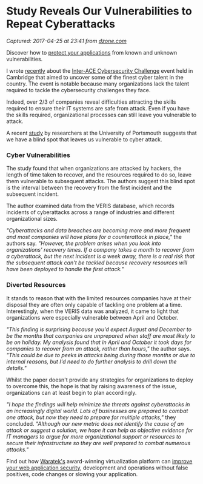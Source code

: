 # Study Reveals Our Vulnerabilities to Repeat Cyberattacks

_Captured: 2017-04-25 at 23:41 from [dzone.com](https://dzone.com/articles/study-reveals-our-vulnerabilities-to-repeat-cybera?edition=292916&utm_source=Daily%20Digest&utm_medium=email&utm_campaign=dd%202017-04-25)_

Discover how to [protect your applications](https://dzone.com/go?i=176121&u=http%3A%2F%2Fwww.waratek.com%2Fsolutions%2Fzero-day-defense%2F%3Futm_source%3DDZone%26utm_campaign%3Dba%26utm_medium%3Dprerolltextad%26utm_content%3Dzeroday) from known and unknown vulnerabilities.

I wrote [recently](http://www.forbes.com/sites/adigaskell/2017/03/21/interace-showcases-the-finest-cybersecurity-talent-in-the-uk/) about the [Inter-ACE Cybersecurity Challenge](https://inter-ace.org/) event held in Cambridge that aimed to uncover some of the finest cyber talent in the country. The event is notable because many organizations lack the talent required to tackle the cybersecurity challenges they face.

Indeed, over 2/3 of companies reveal difficulties attracting the skills required to ensure their IT systems are safe from attack. Even if you have the skills required, organizational processes can still leave you vulnerable to attack.

A recent [study](https://researchportal.port.ac.uk/portal/en/publications/a-new-cybersecurity-metric-for-measuring-incident-response-readiness%28498c788d-cde1-414a-8b74-0c3c165ee5a8%29.html) by researchers at the University of Portsmouth suggests that we have a blind spot that leaves us vulnerable to cyber attack.

### Cyber Vulnerabilities

The study found that when organizations are attacked by hackers, the length of time taken to recover, and the resources required to do so, leave them vulnerable to subsequent attacks. The authors suggest this blind spot is the interval between the recovery from the first incident and the subsequent incident.

The author examined data from the VERIS database, which records incidents of cyberattacks across a range of industries and different organizational sizes.

_"Cyberattacks and data breaches are becoming more and more frequent and most companies will have plans for a counterattack in place,"_ the authors say. _"However, the problem arises when you look into organizations' recovery times. If a company takes a month to recover from a cyberattack, but the next incident is a week away, there is a real risk that the subsequent attack can't be tackled because recovery resources will have been deployed to handle the first attack."_

### Diverted Resources

It stands to reason that with the limited resources companies have at their disposal they are often only capable of tackling one problem at a time. Interestingly, when the VERIS data was analyzed, it came to light that organizations were especially vulnerable between April and October.

_"This finding is surprising because you'd expect August and December to be the months that companies are unprepared when staff are most likely to be on holiday. My analysis found that in April and October it took days for companies to recover from an attack, rather than hours,"_ the author says. _"This could be due to peeks in attacks being during those months or due to internal reasons, but I'd need to do further analysis to drill down the details."_

Whilst the paper doesn't provide any strategies for organizations to deploy to overcome this, the hope is that by raising awareness of the issue, organizations can at least begin to plan accordingly.

_"I hope the findings will help minimize the threats against cyberattacks in an increasingly digital world. Lots of businesses are prepared to combat one attack, but now they need to prepare for multiple attacks,"_ they concluded. _"Although our new metric does not identify the cause of an attack or suggest a solution, we hope it can help as objective evidence for IT managers to argue for more organizational support or resources to secure their infrastructure so they are well prepared to combat numerous attacks."_

Find out how [Waratek's](https://dzone.com/go?i=176122&u=http%3A%2F%2Fwww.waratek.com%2Fsolutions%2Fapplication-protection%2F%3Futm_source%3DDZone%26utm_campaign%3Dba%26utm_medium%3Dpostrolltextad%26utm_content%3Dappprotect) award-winning virtualization platform can [improve your web application security](https://dzone.com/go?i=176122&u=http%3A%2F%2Fwww.waratek.com%2Fsolutions%2Fapplication-protection%2F%3Futm_source%3DDZone%26utm_campaign%3Dba%26utm_medium%3Dpostrolltextad%26utm_content%3Dappprotect), development and operations without false positives, code changes or slowing your application.
